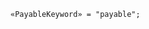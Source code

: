 <!-- This file is generated automatically by infrastructure scripts. Please don't edit by hand. -->

<!-- markdownlint-disable first-line-h1 -->

```{ .ebnf .slang-ebnf #PayableKeyword }
«PayableKeyword» = "payable";
```
